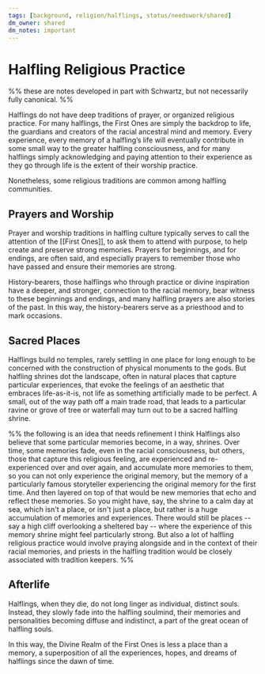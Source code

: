 ```yaml
---
tags: [background, religion/halflings, status/needswork/shared]
dm_owner: shared
dm_notes: important
---
```

# Halfling Religious Practice

%% these are notes developed in part with Schwartz, but not necessarily fully canonical. %%

Halflings do not have deep traditions of prayer, or organized religious practice. For many halflings, the First Ones are simply the backdrop to life, the guardians and creators of the racial ancestral mind and memory. Every experience, every memory of a halfling’s life will eventually contribute in some small way to the greater halfling consciousness, and for many halflings simply acknowledging and paying attention to their experience as they go through life is the extent of their worship practice.  

Nonetheless, some religious traditions are common among halfling communities.
## Prayers and Worship

Prayer and worship traditions in halfling culture typically serves to call the attention of the [[First Ones]], to ask them to attend with purpose, to help create and preserve strong memories. Prayers for beginnings, and for endings, are often said, and especially prayers to remember those who have passed and ensure their memories are strong. 

History-bearers, those halflings who through practice or divine inspiration have a deeper, and stronger, connection to the racial memory, bear witness to these beginnings and endings, and many halfling prayers are also stories of the past. In this way, the history-bearers serve as a priesthood and to mark occasions.   
## Sacred Places

Halflings build no temples, rarely settling in one place for long enough to be concerned with the construction of physical monuments to the gods. But halfling shrines dot the landscape, often in natural places that capture particular experiences, that evoke the feelings of an aesthetic that embraces life-as-it-is, not life as something artificially made to be perfect. A small, out of the way path off a main trade road, that leads to a particular ravine or grove of tree or waterfall may turn out to be a sacred halfling shrine.

%% the following is an idea that needs refinement I think
Halflings also believe that some particular memories become, in a way, shrines. Over time, some memories fade, even in the racial consciousness, but others, those that capture this religious feeling, are experienced and re-experienced over and over again, and accumulate more memories to them, so you can not only experience the original memory, but the memory of a particularly famous storyteller experiencing the original memory for the first time. And then layered on top of that would be new memories that echo and reflect these memories. So you might have, say, the shrine to a calm day at sea, which isn't a place, or isn't just a place, but rather is a huge accumulation of memories and experiences. There would still be places -- say a high cliff overlooking a sheltered bay -- where the experience of this memory shrine might feel particularly strong. But also a lot of halfling religious practice would involve praying alongside and in the context of their racial memories, and priests in the halfling tradition would be closely associated with tradition keepers.
%%
## Afterlife
 
Halflings, when they die, do not long linger as individual, distinct souls. Instead, they slowly fade into the halfling soulmind, their memories and personalities becoming diffuse and indistinct, a part of the great ocean of halfling souls. 

In this way, the Divine Realm of the First Ones is less a place than a memory, a superposition of all the experiences, hopes, and dreams of halflings since the dawn of time. 